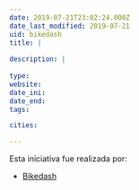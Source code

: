 ```yaml
---
date: 2019-07-21T23:02:24.000Z
date_last_modified: 2019-07-21
uid: bikedash
title: |
  
description: |
  
type: 
website: 
date_ini: 
date_end: 
tags:

cities: 

---
```


Esta iniciativa fue realizada por:

- [Bikedash](/organizaciones/bikedash)
